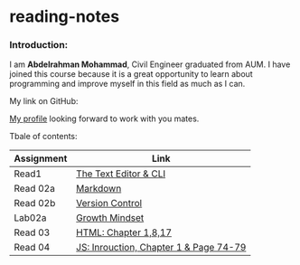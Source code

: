 # reading-notes

### Introduction:

I am **Abdelrahman Mohammad**, Civil Engineer graduated from AUM. I have joined this course because it is a great opportunity to learn about programming and improve myself in this field as much as I can. 

My link on GitHub:

[My profile](https://github.com/Daour211) looking forward to work with you mates. 

Tbale of contents: 

|   Assignment     | Link                                                      |
|------------------|-----------------------------------------------------------|
|Read1             | [The Text Editor & CLI](read1.md)                         |
|Read 02a          | [Markdown](read02a.md)                                    |
|Read 02b          | [Version Control](read02b.md)                             |
|Lab02a            | [Growth Mindset](lab02a)                                  | 
|Read 03           | [HTML: Chapter 1,8,17](read03.md)                         |
|Read 04           | [JS: Inrouction, Chapter 1 & Page 74-79](read04.md)       |